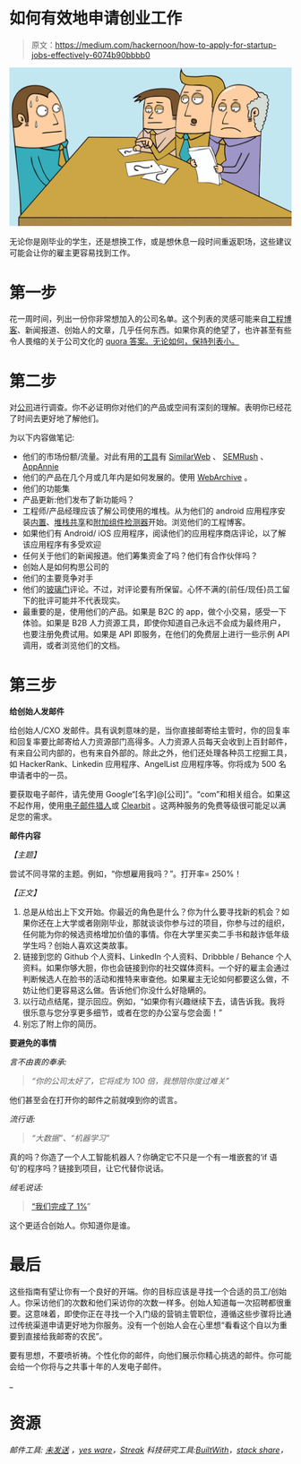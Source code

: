 # 如何有效地申请创业工作

> 原文：<https://medium.com/hackernoon/how-to-apply-for-startup-jobs-effectively-6074b90bbbb0>

![](img/26f124a5308b003396e09ee7110e4d24.png)

无论你是刚毕业的学生，还是想换工作，或是想休息一段时间重返职场，这些建议可能会让你的雇主更容易找到工作。

# 第一步

花一周时间，列出一份你非常想加入的公司名单。这个列表的灵感可能来自[工程博客](http://github.com/kilimchoi/engineering-blogs)、新闻报道、创始人的文章，几乎任何东西。如果你真的绝望了，也许甚至有些令人畏缩的关于公司文化的 [quora 答案。无论如何，保持列表小。](http://www.quora.com/Which-startups-in-India-have-the-best-workplace-cultures)

# 第二步

对[公司](https://hackernoon.com/tagged/company)进行调查。你不必证明你对他们的产品或空间有深刻的理解。表明你已经花了时间去更好地了解他们。

为以下内容做笔记:

*   他们的市场份额/流量。对此有用的[工具](https://hackernoon.com/tagged/tools)有 [SimilarWeb](http://www.similarweb.com/) 、 [SEMRush](http://www.semrush.com/) 、 [AppAnnie](http://www.appannie.com/)
*   他们的产品在几个月或几年内是如何发展的。使用 [WebArchive](http://archive.org/web/) 。
*   他们的功能集
*   产品更新:他们发布了新功能吗？
*   工程师/产品经理应该了解公司使用的堆栈。从为他们的 android 应用程序安装[内置](http://builtwith.com/coupondunia.in)、[堆栈共享](http://stackshare.io/)和[附加组件检测器](http://play.google.com/store/apps/details?id=com.denper.addonsdetector&hl=en)开始。浏览他们的工程博客。
*   如果他们有 Android/ iOS 应用程序，阅读他们的应用程序商店评论，以了解该应用程序有多受欢迎
*   任何关于他们的新闻报道。他们筹集资金了吗？他们有合作伙伴吗？
*   创始人是如何构思公司的
*   他们的主要竞争对手
*   他们的[玻璃门](http://www.glassdoor.com/)评论。不过，对评论要有所保留。心怀不满的(前任/现任)员工留下的批评可能并不代表现实。
*   最重要的是，使用他们的产品。如果是 B2C 的 app，做个小交易，感受一下体验。如果是 B2B 人力资源工具，即使你知道自己永远不会成为最终用户，也要注册免费试用。如果是 API 即服务，在他们的免费层上进行一些示例 API 调用，或者浏览他们的文档。

# 第三步

**给创始人发邮件**

给创始人/CXO 发邮件。具有讽刺意味的是，当你直接邮寄给主管时，你的回复率和回复率要比邮寄给人力资源部门高得多。人力资源人员每天会收到上百封邮件，有来自公司内部的，也有来自外部的。除此之外，他们还处理各种员工挖掘工具，如 HackerRank、Linkedin 应用程序、AngelList 应用程序等。你将成为 500 名申请者中的一员。

要获取电子邮件，请先使用 Google“[名字]@[公司]”。“com”和相关组合。如果这不起作用，使用[电子邮件猎人](http://hunter.io/)或 [Clearbit](https://clearbit.com) 。这两种服务的免费等级很可能足以满足您的需求。

**邮件内容**

*【主题】*

尝试不同寻常的主题。例如，“你想雇用我吗？”。打开率= 250%！

*【正文】*

1.  总是从给出上下文开始。你最近的角色是什么？你为什么要寻找新的机会？如果你还在上大学或者刚刚毕业，那就谈谈你参与过的项目，你参与过的组织，任何能为你的候选资格增加价值的事情。你在大学里买卖二手书和敲诈低年级学生吗？创始人喜欢这类故事。
2.  链接到您的 Github 个人资料、LinkedIn 个人资料、Dribbble / Behance 个人资料。如果你够大胆，你也会链接到你的社交媒体资料。一个好的雇主会通过判断候选人在脸书的活动和推特来审查他。如果雇主无论如何都要这么做，不妨让他们更容易这么做。告诉他们你没什么好隐瞒的。
3.  以行动点结尾，提示回应。例如，“如果你有兴趣继续下去，请告诉我。我将很乐意与您分享更多细节，或者在您的办公室与您会面！”
4.  别忘了附上你的简历。

**要避免的事情**

*言不由衷的奉承:*

> *“你的公司太好了，它将成为 100 倍，我想陪你度过难关”*

他们甚至会在打开你的邮件之前就嗅到你的谎言。

*流行语:*

> *“大数据”、“机器学习”*

真的吗？你造了一个人工智能机器人？你确定它不只是一个有一堆嵌套的‘if 语句’的程序吗？链接到项目，让它代替你说话。

*绒毛说话:*

> [“我们完成了 1%](http://twitter.com/thecarousell/status/732107096909598720)”

这个更适合创始人。你知道你是谁。

# 最后

这些指南有望让你有一个良好的开端。你的目标应该是寻找一个合适的员工/创始人。你采访他们的次数和他们采访你的次数一样多。创始人知道每一次招聘都很重要。这意味着，即使你正在寻找一个入门级的营销主管职位，遵循这些步骤将比通过传统渠道申请更好地为你服务。没有一个创始人会在心里想“看看这个自以为重要到直接给我邮寄的农民”。

要有思想，不要喷祈祷。个性化你的邮件，向他们展示你精心挑选的邮件。你可能会给一个你将与之共事十年的人发电子邮件。

​_________________________________​__________________________________

# 资源

*邮件工具:* [*未发送*](http://support.google.com/mail/answer/2819488?co=GENIE.Platform%3DDesktop&hl=en) *，*[*yes ware*](http://www.yesware.com/)*，*[*Streak*](http://www.streak.com/pricing) *科技研究工具:*[*BuiltWith*](http://builtwith.com/coupondunia.in)*，*[*stack share*](http://stackshare.io/)*，*